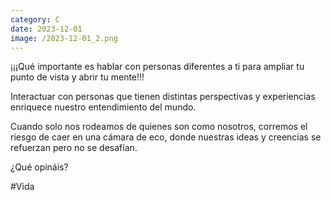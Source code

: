 ```yaml
--- 
category: C 
date: 2023-12-01 
image: /2023-12-01_2.png 
--- 
```


¡¡¡Qué importante es hablar con personas diferentes a ti para ampliar tu punto de vista y abrir tu mente!!!

Interactuar con personas que tienen distintas perspectivas y experiencias enriquece nuestro entendimiento del mundo. 

Cuando solo nos rodeamos de quienes son como nosotros, corremos el riesgo de caer en una cámara de eco, donde nuestras ideas y creencias se refuerzan pero no se desafían.

¿Qué opináis?

#Vida